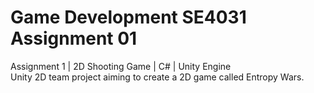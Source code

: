 # Game Development SE4031 Assignment 01
Assignment 1 | 2D Shooting Game | C# | Unity Engine   
Unity 2D team project aiming to create a 2D game called Entropy Wars.


